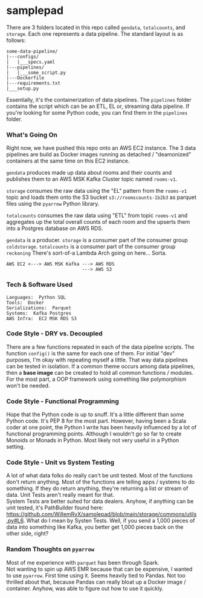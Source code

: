 # samplepad

There are 3 folders located in this repo called
`gendata`, `totalcounts`, and `storage`.  Each
one represents a data pipeline.  The standard layout
is as follows:

    some-data-pipeline/
    |---configs/
    |   |___specs.yaml
    |---pipelines/
    |   |___some_script.py
    |---Dockerfile
    |---requirements.txt
    |___setup.py

Essentially, it's the containerization of data pipelines.
The `pipelines` folder contains the script which can
be an ETL, EL or, streaming data pipeline.  If you're looking
for some Python code, you can find them in the `pipelines`
folder.

### What's Going On

Right now, we have pushed this repo onto an AWS EC2 
instance.  The 3 data pipelines are build as Docker images 
running as detached / "deamonized" containers at the same 
time on this EC2 instance.

`gendata` produces made up data about rooms and their 
counts and publishes them to an AWS MSK Kafka Cluster
topic named `rooms-v1`.

`storage` consumes the raw data using the "EL" pattern 
from the `rooms-v1` topic and loads them onto the S3 bucket
`s3://roomscounts-1b2b3` as parquet files using the
`pyarrow` Python library.

`totalcounts` consumes the raw data using "ETL" from
topic `rooms-v1` and aggregates up the total overall counts
of each room and the upserts them into a Postgres database 
on AWS RDS.

`gendata` is a producer. `storage` is a consumer part of
the consumer group `coldstorage`.  `totalcounts` is a consumer
part of the consumer group `reckoning`  There's sort-of-a Lambda
Arch going on here...  Sorta.


    AWS EC2 <---> AWS MSK Kafka ---> AWS RDS 
                                ---> AWS S3

### Tech & Software Used

    Languages:  Python SQL
    Tools:  Docker
    Serializations:  Parquet
    Systems:  Kafka Postgres
    AWS Infra:  EC2 MSK RDS S3

### Code Style - DRY vs. Decoupled

There are a few functions repeated in each of the
data pipeline scripts.  The function `config()` is
the same for each one of them.  For initial "dev" purposes,
I'm okay with repeating myself a little.  That way data
pipelines can be tested in isolation.  If a common theme
occurs among data pipelines, then a <b>base image</b>
can be created to hold all common functions / modules.  For
the most part, a OOP framework using something like
polymorphism won't be needed. 

### Code Style - Functional Programming

Hope that the Python code is up to snuff.  It's a little
different than some Python code.  It's PEP 8 for the
most part.  However, having been a Scala coder at one point, 
the Python I write has been heavily influenced by
a lot of functional programming points.  Although I wouldn't
go so far to create Monoids or Monads in Python.  Most likely
not very useful in a Python setting.

### Code Style - Unit vs System Testing

A lot of what data folks do really can't be unit tested.
Most of the functions don't return anything.  Most
of the functions are telling apps / systems to do something.
If they do return anything, they're returning a list or stream
of data.  Unit Tests aren't really meant for that.  
System Tests are better suited for data dealers.  Anyhow,
if anything can be unit tested, it's PathBuilder
found here: https://github.com/WillemRvX/samplepad/blob/main/storage/commons/utils.py#L6.
What do I mean by Systen Tests.  Well, if you send
a 1,000 pieces of data into something like Kafka, you
better get 1,000 pieces back on the other side, right?

### Random Thoughts on `pyarrow`

Most of me experience with `parquet` has been through Spark.  
Not wanting to spin up AWS EMR because that can be expensive,
I wanted to use `pyarrow`.  First time using it.  Seems
heavily tied to Pandas.  Not too thrilled about that, because
Pandas can really bloat up a Docker image / container.
Anyhow, was able to figure out how to use it quickly.